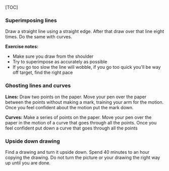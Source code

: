 [TOC]



### Superimposing lines

Draw a straight line using a straight edge. After that draw over that line eight times. Do the same with curves.

**Exercise notes:** 

* Make sure you draw from the shoulder
* Try to superimpose as accurately as possible
* If you go too slow the line will wobble, if you go too quick you'll be way off target, find the right pace

### Ghosting lines and curves

**Lines:** Draw two points on the paper. Move your pen over the paper between the points without making a mark, training your arm for the motion. Once you feel confident about the motion put the mark down. 

**Curves:** Make a series of points on the paper. Move your pen over the paper in the motion of a curve that goes through all the points. Once you feel confident put down a curve that goes through all the points

### Upside down drawing

Find a drawing and turn it upside down. Spend 40 minutes to an hour copying the drawing. Do not turn the picture or your drawing the right way up until you are done.